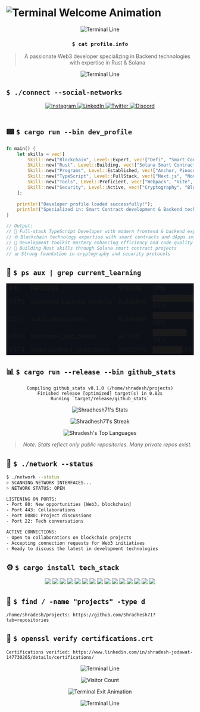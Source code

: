 # <img src="https://readme-typing-svg.demolab.com?font=Fira+Code&size=32&duration=2800&pause=2000&color=00FF41&background=000000&center=true&vCenter=true&width=940&height=50&lines=~$+whoami+%3E+shradesh_jain;~$+echo+%22Welcome+to+my+terminal%22" align="center" alt="Terminal Welcome Animation">

<div align="center">
  
  ![Terminal Line](https://i.imgur.com/waxVImv.png)
  
  ### `$ cat profile.info`
  > A passionate Web3 developer specializing in Backend technologies with expertise in Rust & Solana
  
  ![Terminal Line](https://i.imgur.com/waxVImv.png)
</div>

## `$ ./connect --social-networks`

<div align="center">
  <a href="https://www.instagram.com/shradesh_jain71/">
    <img src="https://img.shields.io/badge/-Instagram-%23E4405F?style=for-the-badge&logo=instagram&logoColor=white&labelColor=black" alt="Instagram"/>
  </a>
  <a href="https://www.linkedin.com/in/shradesh-jain-147730265/">
    <img src="https://img.shields.io/badge/-LinkedIn-%230077B5?style=for-the-badge&logo=linkedin&logoColor=white&labelColor=black" alt="LinkedIn"/>
  </a>
  <a href="https://x.com/Shradeshjain835">
    <img src="https://img.shields.io/badge/-Twitter-%231DA1F2?style=for-the-badge&logo=x&logoColor=white&labelColor=black" alt="Twitter"/>
  </a>
  <a href="https://discord.com/invite/mUwy5MJc">
    <img src="https://img.shields.io/badge/-Discord-%237289DA?style=for-the-badge&logo=discord&logoColor=white&labelColor=black" alt="Discord"/>
  </a>
</div>

<br>

## 📟 `$ cargo run --bin dev_profile`

```rust
fn main() {
    let skills = vec![
        Skill::new("Blockchain", Level::Expert, vec!["Defi", "Smart Contracts", "dApps", "Web3"]),
        Skill::new("Rust", Level::Building, vec!["Solana Smart Contracts"]),  
        Skill::new("Programs", Level::Established, vec!["Anchor, Pinocchio"]),
        Skill::new("TypeScript", Level::FullStack, vec!["Next.js", "Node.js", "NestJs"]),
        Skill::new("Tools", Level::Proficient, vec!["Webpack", "Vite", "ESLint"]),
        Skill::new("Security", Level::Active, vec!["Cryptography", "Blockchain Protocols"]),
    ];
    
    println!("Developer profile loaded successfully!");
    println!("Specialized in: Smart Contract development & Backend technologies");
}

// Output:
// 🚀 Full-stack TypeScript Developer with modern frontend & backend experience
// 🌐 Blockchain technology expertise with smart contracts and dApps implementation
// 🔧 Development toolkit mastery enhancing efficiency and code quality
// 🦀 Building Rust skills through Solana smart contract projects
// 📊 Strong foundation in cryptography and security protocols
```

## 🧠 `$ ps aux | grep current_learning`

<div align="center">
  <table border="0" style="background-color:#0d1117; border-color:#161b22;">
    <tr>
      <td><b>PID</b></td>
      <td><b>PROCESS</b></td>
      <td><b>STATUS</b></td>
      <td><b>CPU</b></td>
    </tr>
    <tr>
      <td>9571</td>
      <td>advanced_backend_modules</td>
      <td>RUNNING</td>
      <td>██████████ 85%</td>
    </tr>
    <tr>
      <td>9572</td>
      <td>web3_development</td>
      <td>RUNNING</td>
      <td>███████████ 90%</td>
    </tr>
    <tr>
      <td>9573</td>
      <td>blockchain_app_design</td>
      <td>ACTIVE</td>
      <td>████████ 75%</td>
    </tr>
    <tr>
      <td>9574</td>
      <td>smart_contract_optimization</td>
      <td>ONGOING</td>
      <td>███████ 68%</td>
    </tr>
  </table>
</div>

## 📊 `$ cargo run --release --bin github_stats`

<div align="center">
  
  ```
  Compiling github_stats v0.1.0 (/home/shradesh/projects)
  Finished release [optimized] target(s) in 0.82s
  Running `target/release/github_stats`
  ```
  
  ![Shradhesh71's Stats](https://github-readme-stats.vercel.app/api?username=Shradhesh71&theme=radical&show_icons=true&&count_private=true&hide_border=true&bg_color=0D1117)
  
  ![Shradhesh71's Streak](https://github-readme-streak-stats.herokuapp.com/?user=Shradhesh71&theme=radical&hide_border=true&background=0D1117)
  
  ![Shradesh's Top Languages](https://github-readme-stats.vercel.app/api/top-langs/?username=Shradhesh71&layout=compact&theme=radical&hide_border=true&bg_color=0D1117)

  > *Note: Stats reflect only public repositories. Many private repos exist.*
</div>

## 🔌 `$ ./network --status`

```bash
$ ./network --status
> SCANNING NETWORK INTERFACES...
> NETWORK STATUS: OPEN

LISTENING ON PORTS:
- Port 80: New opportunities [Web3, blockchain] 
- Port 443: Collaborations
- Port 8080: Project discussions
- Port 22: Tech conversations

ACTIVE CONNECTIONS:
- Open to collaborations on blockchain projects
- Accepting connection requests for Web3 initiatives
- Ready to discuss the latest in development technologies
```

## ⚙️ `$ cargo install tech_stack`

<div align="center">
  <img src="https://img.shields.io/badge/JavaScript-%23323330.svg?style=for-the-badge&logo=javascript&logoColor=%23F7DF1E&labelColor=black" />
  <img src="https://img.shields.io/badge/TypeScript-%23007ACC.svg?style=for-the-badge&logo=typescript&logoColor=white&labelColor=black" />
  <img src="https://img.shields.io/badge/React-%2320232a.svg?style=for-the-badge&logo=react&logoColor=%2361DAFB&labelColor=black" />
  <img src="https://img.shields.io/badge/Next.js-black?style=for-the-badge&logo=next.js&logoColor=white" />
  <img src="https://img.shields.io/badge/TailwindCSS-%2338B2AC.svg?style=for-the-badge&logo=tailwind-css&logoColor=white&labelColor=black" />
  <img src="https://img.shields.io/badge/Node.js-6DA55F?style=for-the-badge&logo=node.js&logoColor=white&labelColor=black" />
  <img src="https://img.shields.io/badge/Express.js-%23404d59.svg?style=for-the-badge&logo=express&logoColor=%2361DAFB&labelColor=black" />
  <img src="https://img.shields.io/badge/NestJS-%23E0234E.svg?style=for-the-badge&logo=nestjs&logoColor=white&labelColor=black" />
  <img src="https://img.shields.io/badge/Prisma-%2300ADD8.svg?style=for-the-badge&logo=prisma&logoColor=white&labelColor=black" />
  <img src="https://img.shields.io/badge/Rust-%23000000.svg?style=for-the-badge&logo=rust&logoColor=white&labelColor=black" />
  <img src="https://img.shields.io/badge/Solidity-%23363636.svg?style=for-the-badge&logo=solidity&logoColor=white&labelColor=black" />
  <img src="https://img.shields.io/badge/Solana-%239945FF.svg?style=for-the-badge&logo=solana&logoColor=white&labelColor=black" />
  <img src="https://img.shields.io/badge/Ethereum-%233C3C3D.svg?style=for-the-badge&logo=ethereum&logoColor=white&labelColor=black" />
  <img src="https://img.shields.io/badge/IPFS-%23499DB2.svg?style=for-the-badge&logo=ipfs&logoColor=white&labelColor=black" />
  <img src="https://img.shields.io/badge/Docker-%232496ED.svg?style=for-the-badge&logo=docker&logoColor=white&labelColor=black" />
</div>

## 📂 `$ find / -name "projects" -type d`

```
/home/shradesh/projects: https://github.com/Shradhesh71?tab=repositories
```

## 🔐 `$ openssl verify certifications.crt`

```
Certifications verified: https://www.linkedin.com/in/shradesh-jodawat-147730265/details/certifications/
```

<div align="center">
  
  ![Terminal Line](https://i.imgur.com/waxVImv.png)
  
  ![Visitor Count](https://komarev.com/ghpvc/?username=Shradhesh71&label=Visitors&color=0e75b6&style=flat)
  
  <img src="https://readme-typing-svg.demolab.com?font=Fira+Code&size=24&duration=2800&pause=2000&color=00FF41&background=000000&center=true&vCenter=true&width=940&height=50&lines=~$+exit;~$+Session+terminated.+Thank+you+for+visiting!" align="center" alt="Terminal Exit Animation">
  
  ![Terminal Line](https://i.imgur.com/waxVImv.png)
</div>
